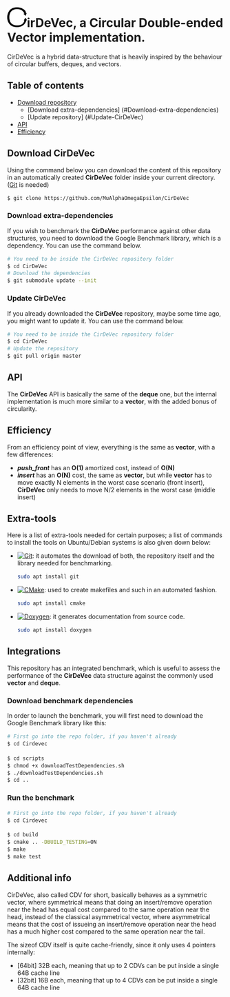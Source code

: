 # <img src="https://github.com//MuAlphaOmegaEpsilon/CirDeVec/blob/master/extra/C.png?raw=true" height="46" alt="C" title="">irDeVec, a **Cir**cular **D**ouble-**e**nded **Vec**tor implementation. 

CirDeVec is a hybrid data-structure that is heavily inspired by the behaviour of circular buffers, deques, and vectors.

## Table of contents
- [Download repository](#Download-Cirdevec)
  * [Download extra-dependencies] (#Download-extra-dependencies)
  * [Update repository] (#Update-CirDeVec) 
- [API](#API)
- [Efficiency](#Efficiency)

## Download CirDeVec

Using the command below you can download the content of this repository in an automatically created  **CirDeVec** folder inside your current directory. ([Git](#Extra-tools) is needed)

```bash
$ git clone https://github.com/MuAlphaOmegaEpsilon/CirDeVec
```
### Download extra-dependencies

If you wish to benchmark the **CirDeVec** performance against other data structures, you need to download the Google Benchmark library, which is a dependency. You can use the command below.

```bash
# You need to be inside the CirDeVec repository folder
$ cd CirDeVec
# Download the dependencies
$ git submodule update --init
```

### Update CirDeVec

If you already downloaded the **CirDeVec** repository, maybe some time ago, you might want to update it. You can use the command below.

```bash
# You need to be inside the CirDeVec repository folder
$ cd CirDeVec
# Update the repository
$ git pull origin master
```

## API

The **CirDeVec** API is basically the same of the **deque** one, but the internal implementation is much more similar to a **vector**, with the added bonus of circularity. 



## Efficiency
From an efficiency point of view, everything is the same as **vector**, with a few differences:
* ***push_front*** has an **O(1)** amortized cost, instead of **O(N)**
* ***insert*** has an **O(N)** cost, the same as **vector**, but while **vector** has to move exactly N elements in the worst case scenario (front insert), **CirDeVec** only needs to move N/2 elements in the worst case (middle insert)



## Extra-tools

Here is a list of extra-tools needed for certain purposes; a list of commands to install the tools on Ubuntu/Debian systems is also given down below:

* [<img src="https://git-scm.com/images/logo@2x.png" height="52" alt="Git" title="https://git-scm.com/">](https://git-scm.com/): it automates the download of both, the repository itself and the library needed for benchmarking.
  ```bash
  sudo apt install git
  ```
* [<img src="https://cmake.org/wp-content/uploads/2014/06/cmake_logo-main.png" height="70" alt="CMake" title="https://cmake.org/">](https://cmake.org/): used to create makefiles and such in an automated fashion.
  ```bash
  sudo apt install cmake
  ```
* [<img src="http://www.stack.nl/~dimitri/doxygen/images/doxygen.png" height="52" alt="Doxygen" title="http://www.doxygen.org/">](http://www.doxygen.org/): it generates documentation from source code.
  ```bash
  sudo apt install doxygen
  ```






## Integrations

This repository has an integrated benchmark, which is useful to assess the performance of the **CirDeVec** data structure against the commonly used **vector** and **deque**.

### Download benchmark dependencies

In order to launch the benchmark, you will first need to download the Google Benchmark library like this:

```bash
# First go into the repo folder, if you haven't already
$ cd Cirdevec

$ cd scripts
$ chmod +x downloadTestDependencies.sh
$ ./downloadTestDependencies.sh
$ cd ..
```

### Run the benchmark



```bash
# First go into the repo folder, if you haven't already
$ cd Cirdevec

$ cd build
$ cmake .. -DBUILD_TESTING=ON
$ make
$ make test
```




## Additional info

CirDeVec, also called CDV for short, basically behaves as a symmetric vector, where symmetrical means that doing an insert/remove operation near the head has equal cost compared to the same operation near the head, instead of the classical asymmetrical vector, where asymmetrical means that the cost of issueing an insert/remove operation near the head has a much higher cost compared to the same operation near the tail. 

The sizeof CDV itself is quite cache-friendly, since it only uses 4 pointers internally:
* [64bit] 32B each, meaning that up to 2 CDVs can be put inside a single 64B cache line
* [32bit] 16B each, meaning that up to 4 CDVs can be put inside a single 64B cache line